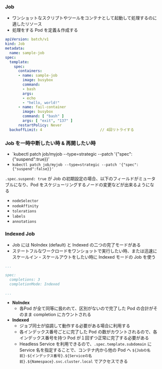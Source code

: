 ### Job
- ワンショットなスクリプトやツールをコンテナとして起動して処理するのに適したリソース
- 処理をする Pod を定義＆作成する

```yaml
apiVersion: batch/v1
kind: Job
metadata:
  name: sample-job
spec:
  template:
    spec:
      containers:
      - name: sample-job
        image: busybox
        command:
        - bash
        args:
        - echo
        - "hello, world!"
      - name: fail-container
        image: busybox
        command: [ "bash" ]
        args: [ "exit", "137" ]
      restartPolicy: Never
  backoffLimit: 4　　　　　　　　　　　　　　　　// 4回リトライする
```

### Job を一時中断したい時 & 再開したい時

- `kubectl patch job/myjob --type=strategic --patch '{"spec":{"suspend":true}}'
- `kubectl patch job/myjob --type=strategic --patch '{"spec":{"suspend":false}}'`

`.spec.suspend: true` が Job の初期設定の場合、以下のフィールドがミュータブルになり、Pod をスケジューリングするノードの変更などが出来るようになる
- `nodeSelector`
- `nodeAffinity`
- `tolerations`
- `labels`
- `annotations`

### Indexed Job
- Job には NoIndex (default) と Indexed の二つの完了モードがある
- ステートフルなワークロードをワンショットで実行したい時、または迅速にスケールイン・スケールアウトをしたい時に Indexed モードの Job を使う
  
```yaml
...

spec:
  completions: 3
  completionMode: Indexed
  
...
```

- **NoIndex**
	- 各Pod が全て同等に扱われて、区別がないので完了した Pod の合計がそのまま completion にカウントされる
- **Indexed**
	- ジョブ同士が協調して動作する必要がある場合に利用する
	- 各インデックス番号ごとに完了した Pod の数がカウントされるので、各インデックス番号を持つ Pod が１回ずつ正常に完了する必要がある
	- Headless Service を利用できるので、`.spec.template.subdomain` に Service 名を指定することで、コンテナ内から他の Pod へ `${Jobの名前}-${インデックス番号}.${Serviceの名前}.${Namespace}.svc.cluster.local` でアクセスできる